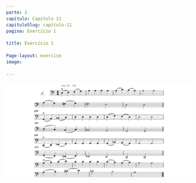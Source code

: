 ```yaml
---
parte: 2
capitulo: Capítulo 11
capituloSlug: capitulo-11
pagina: Exercício 1

title: Exercício 1

Page-layout: exercise
image:

---
```


<img src="/assets/graphics/content/2_4_1_1.png"/>
